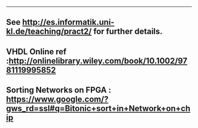 ------------------------------------------------------------------------------------------------
See http://es.informatik.uni-kl.de/teaching/pract2/ for further details.
------------------------------------------------------------------------------------------------
VHDL Online ref :http://onlinelibrary.wiley.com/book/10.1002/9781119995852
------------------------------------------------------------------------------------------------
Sorting Networks on FPGA : https://www.google.com/?gws_rd=ssl#q=Bitonic+sort+in+Network+on+chip
------------------------------------------------------------------------------------------------